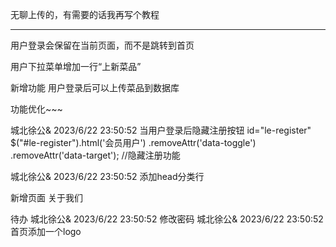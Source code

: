 

无聊上传的，有需要的话我再写个教程

------------------------------------------------------------------
用户登录会保留在当前页面，而不是跳转到首页

用户下拉菜单增加一行“上新菜品”

新增功能 用户登录后可以上传菜品到数据库

功能优化~~~

城北徐公& 2023/6/22 23:50:52
当用户登录后隐藏注册按钮
id="le-register"
$("#le-register").html('会员用户')
.removeAttr('data-toggle')
.removeAttr('data-target'); //隐藏注册功能

城北徐公& 2023/6/22 23:50:52
添加head分类行

新增页面 关于我们



待办
城北徐公& 2023/6/22 23:50:52
修改密码
城北徐公& 2023/6/22 23:50:52
首页添加一个logo
